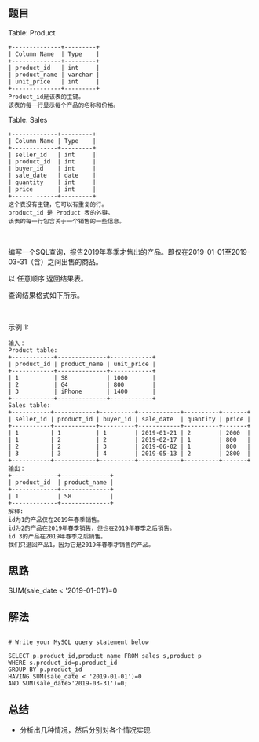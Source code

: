 


## 题目

Table: Product
    
    +--------------+---------+
    | Column Name  | Type    |
    +--------------+---------+
    | product_id   | int     |
    | product_name | varchar |
    | unit_price   | int     |
    +--------------+---------+
    Product_id是该表的主键。
    该表的每一行显示每个产品的名称和价格。
Table: Sales

    +-------------+---------+
    | Column Name | Type    |
    +-------------+---------+
    | seller_id   | int     |
    | product_id  | int     |
    | buyer_id    | int     |
    | sale_date   | date    |
    | quantity    | int     |
    | price       | int     |
    +------ ------+---------+
    这个表没有主键，它可以有重复的行。
    product_id 是 Product 表的外键。
    该表的每一行包含关于一个销售的一些信息。
 

编写一个SQL查询，报告2019年春季才售出的产品。即仅在2019-01-01至2019-03-31（含）之间出售的商品。

以 任意顺序 返回结果表。

查询结果格式如下所示。

 

示例 1:

    输入：
    Product table:
    +------------+--------------+------------+
    | product_id | product_name | unit_price |
    +------------+--------------+------------+
    | 1          | S8           | 1000       |
    | 2          | G4           | 800        |
    | 3          | iPhone       | 1400       |
    +------------+--------------+------------+
    Sales table:
    +-----------+------------+----------+------------+----------+-------+
    | seller_id | product_id | buyer_id | sale_date  | quantity | price |
    +-----------+------------+----------+------------+----------+-------+
    | 1         | 1          | 1        | 2019-01-21 | 2        | 2000  |
    | 1         | 2          | 2        | 2019-02-17 | 1        | 800   |
    | 2         | 2          | 3        | 2019-06-02 | 1        | 800   |
    | 3         | 3          | 4        | 2019-05-13 | 2        | 2800  |
    +-----------+------------+----------+------------+----------+-------+
    输出：
    +-------------+--------------+
    | product_id  | product_name |
    +-------------+--------------+
    | 1           | S8           |
    +-------------+--------------+
    解释:
    id为1的产品仅在2019年春季销售。
    id为2的产品在2019年春季销售，但也在2019年春季之后销售。
    id 3的产品在2019年春季之后销售。
    我们只退回产品1，因为它是2019年春季才销售的产品。


## 思路

SUM(sale_date < '2019-01-01')=0

## 解法
```mysql

# Write your MySQL query statement below

SELECT p.product_id,product_name FROM sales s,product p 
WHERE s.product_id=p.product_id
GROUP BY p.product_id
HAVING SUM(sale_date < '2019-01-01')=0
AND SUM(sale_date>'2019-03-31')=0;
```

## 总结

- 分析出几种情况，然后分别对各个情况实现 
